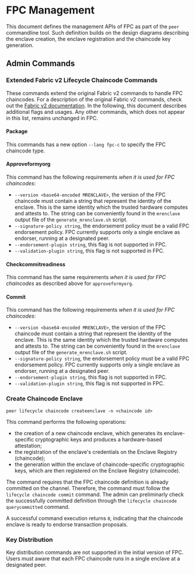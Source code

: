 # FPC Management

This document defines the management APIs of FPC as part of the `peer` commandline tool.
Such definition builds on the design diagrams describing the enclave creation, 
the enclave registration and the chaincode key generation.

## Admin Commands

### Extended Fabric v2 Lifecycle Chaincode Commands

These commands extend the original Fabric v2 commands to handle FPC chaincodes.
For a description of the original Fabric v2 commands, check out the [Fabric v2 documentation](https://hyperledger-fabric.readthedocs.io/en/release-2.1/commands/peerlifecycle.html).
In the following, this document describes additional flags and usages.
Any other commands, which does not appear in this list, remains unchanged in FPC.

#### Package

This commands has a new option `--lang fpc-c` to specify the FPC chaincode type.

#### Approveformyorg

This command has the following requirements *when it is used for FPC chaincodes*:
* `--version <base64-encoded MRENCLAVE>`, the version of the FPC chaincode must contain a string that represent the identity of the enclave. This is the same identity which the trusted hardware computes and attests to. The string can be conveniently found in the `mrenclave` output file of the `generate_mrenclave.sh` script.
* `--signature-policy string`, the endorsement policy must be a valid FPC endorsement policy.
FPC currently supports only a single enclave as endorser, running at a designated peer.
* `--endorsement-plugin string`, this flag is not supported in FPC.
* `--validation-plugin string`, this flag is not supported in FPC.

#### Checkcommitreadiness

This command has the same requirements *when it is used for FPC chaincodes* as described above for `approveformyorg`.

#### Commit

This command has the following requirements *when it is used for FPC chaincodes*:
* `--version <base64-encoded MRENCLAVE>`, the version of the FPC chaincode must contain a string that represent the identity of the enclave. This is the same identity which the trusted hardware computes and attests to. The string can be conveniently found in the `mrenclave` output file of the `generate_mrenclave.sh` script.
* `--signature-policy string`, the endorsement policy must be a valid FPC endorsement policy.
FPC currently supports only a single enclave as endorser, running at a designated peer.
* `--endorsement-plugin string`, this flag is not supported in FPC.
* `--validation-plugin string`, this flag is not supported in FPC.


### Create Chaincode Enclave

```peer lifecycle chaincode createenclave -n <chaincode id>```

This command performs the following operations:
* the creation of a new chaincode enclave,
which generates its enclave-specific cryptographic keys and produces a hardware-based attestation;
* the registration of the enclave's credentials on the Enclave Registry (chaincode);
* the generation within the enclave of chaincode-specific cryptographic keys,
which are then registered on the Enclave Registry (chaincode).

The command requires that the FPC chaincode definition is already committed on the channel.
Therefore, the command must follow the `lifecycle chaincode commit` command.
The admin can preliminarly check the successfully committed definition through
the `lifecycle chaincode querycommitted` command.

A successful command execution returns `0`,
indicating that the chaincode enclave is ready to endorse transaction proposals.


### Key Distribution

Key distribution commands are not supported in the initial version of FPC.
Users must aware that each FPC chaincode runs in a single enclave at a designated peer.
